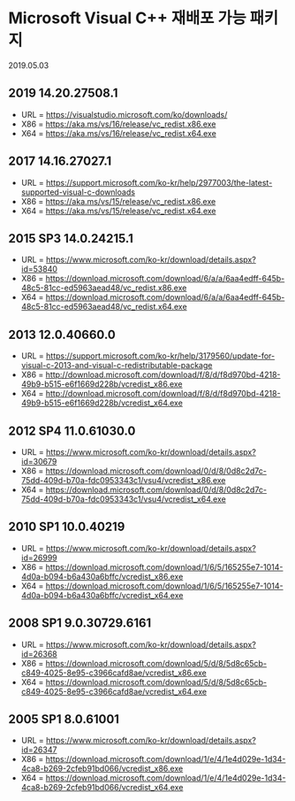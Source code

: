 # Microsoft Visual C++ 재배포 가능 패키지
2019.05.03

## 2019 14.20.27508.1
- URL = https://visualstudio.microsoft.com/ko/downloads/
- X86 = https://aka.ms/vs/16/release/vc_redist.x86.exe
- X64 = https://aka.ms/vs/16/release/vc_redist.x64.exe

## 2017 14.16.27027.1
- URL = https://support.microsoft.com/ko-kr/help/2977003/the-latest-supported-visual-c-downloads
- X86 = https://aka.ms/vs/15/release/vc_redist.x86.exe
- X64 = https://aka.ms/vs/15/release/vc_redist.x64.exe

## 2015 SP3 14.0.24215.1
- URL = https://www.microsoft.com/ko-kr/download/details.aspx?id=53840
- X86 = https://download.microsoft.com/download/6/a/a/6aa4edff-645b-48c5-81cc-ed5963aead48/vc_redist.x86.exe
- X64 = https://download.microsoft.com/download/6/a/a/6aa4edff-645b-48c5-81cc-ed5963aead48/vc_redist.x64.exe

## 2013 12.0.40660.0
- URL = https://support.microsoft.com/ko-kr/help/3179560/update-for-visual-c-2013-and-visual-c-redistributable-package
- X86 = http://download.microsoft.com/download/f/8/d/f8d970bd-4218-49b9-b515-e6f1669d228b/vcredist_x86.exe
- X64 = http://download.microsoft.com/download/f/8/d/f8d970bd-4218-49b9-b515-e6f1669d228b/vcredist_x64.exe

## 2012 SP4 11.0.61030.0
- URL = https://www.microsoft.com/ko-kr/download/details.aspx?id=30679
- X86 = https://download.microsoft.com/download/0/d/8/0d8c2d7c-75dd-409d-b70a-fdc0953343c1/vsu4/vcredist_x86.exe
- X64 = https://download.microsoft.com/download/0/d/8/0d8c2d7c-75dd-409d-b70a-fdc0953343c1/vsu4/vcredist_x64.exe

## 2010 SP1 10.0.40219
- URL = https://www.microsoft.com/ko-kr/download/details.aspx?id=26999
- X86 = https://download.microsoft.com/download/1/6/5/165255e7-1014-4d0a-b094-b6a430a6bffc/vcredist_x86.exe
- X64 = https://download.microsoft.com/download/1/6/5/165255e7-1014-4d0a-b094-b6a430a6bffc/vcredist_x64.exe

## 2008 SP1 9.0.30729.6161
- URL = https://www.microsoft.com/ko-kr/download/details.aspx?id=26368
- X86 = https://download.microsoft.com/download/5/d/8/5d8c65cb-c849-4025-8e95-c3966cafd8ae/vcredist_x86.exe
- X64 = https://download.microsoft.com/download/5/d/8/5d8c65cb-c849-4025-8e95-c3966cafd8ae/vcredist_x64.exe

## 2005 SP1 8.0.61001
- URL = https://www.microsoft.com/ko-kr/download/details.aspx?id=26347
- X86 = https://download.microsoft.com/download/1/e/4/1e4d029e-1d34-4ca8-b269-2cfeb91bd066/vcredist_x86.exe
- X64 = https://download.microsoft.com/download/1/e/4/1e4d029e-1d34-4ca8-b269-2cfeb91bd066/vcredist_x64.exe
